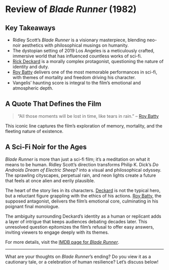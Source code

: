 # Review of *Blade Runner* (1982)

## Key Takeaways

- Ridley Scott’s *Blade Runner* is a visionary masterpiece, blending neo-noir aesthetics with philosophical musings on humanity.
- The dystopian setting of 2019 Los Angeles is a meticulously crafted, immersive world that has influenced countless works of sci-fi.
- [Rick Deckard](https://en.wikipedia.org/wiki/Rick_Deckard) is a morally complex protagonist, questioning the nature of identity and duty.
- [Roy Batty](https://en.wikipedia.org/wiki/Roy_Batty) delivers one of the most memorable performances in sci-fi, with themes of mortality and freedom driving his character.
- Vangelis’ haunting score is integral to the film’s emotional and atmospheric depth.

## A Quote That Defines the Film

> “All those moments will be lost in time, like tears in rain.” – [Roy Batty](https://en.wikipedia.org/wiki/Roy_Batty)

This iconic line captures the film’s exploration of memory, mortality, and the fleeting nature of existence.

## A Sci-Fi Noir for the Ages

*Blade Runner* is more than just a sci-fi film; it’s a meditation on what it means to be human. Ridley Scott’s direction transforms Philip K. Dick’s *Do Androids Dream of Electric Sheep?* into a visual and philosophical odyssey. The sprawling cityscapes, perpetual rain, and neon lights create a future that feels at once alien and eerily plausible.

The heart of the story lies in its characters. [Deckard](https://en.wikipedia.org/wiki/Rick_Deckard) is not the typical hero, but a reluctant figure grappling with the ethics of his actions. [Roy Batty](https://en.wikipedia.org/wiki/Roy_Batty), the supposed antagonist, delivers the film’s emotional core, culminating in his poignant final monologue.

The ambiguity surrounding Deckard’s identity as a human or replicant adds a layer of intrigue that keeps audiences debating decades later. This unresolved question epitomizes the film’s refusal to offer easy answers, inviting viewers to engage deeply with its themes.

For more details, visit the [IMDB page for *Blade Runner*](https://www.imdb.com/title/tt0083658/).

---

What are your thoughts on *Blade Runner*’s ending? Do you view it as a cautionary tale, or a celebration of human resilience? Let’s discuss below!
